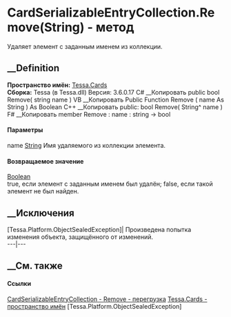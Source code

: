 # CardSerializableEntryCollection<T>.Remove(String) - метод
Удаляет элемент с заданным именем из коллекции.
## __Definition
 **Пространство имён:** [Tessa.Cards](N_Tessa_Cards.htm)  
 **Сборка:** Tessa (в Tessa.dll) Версия: 3.6.0.17
C# __Копировать
     public bool Remove(
    	string name
    )
VB __Копировать
     Public Function Remove ( 
    	name As String
    ) As Boolean
C++ __Копировать
     public:
    bool Remove(
    	String^ name
    )
F# __Копировать
     member Remove : 
            name : string -> bool 
#### Параметры
name [String](https://learn.microsoft.com/dotnet/api/system.string)
    Имя удаляемого из коллекции элемента.
#### Возвращаемое значение
[Boolean](https://learn.microsoft.com/dotnet/api/system.boolean)  
true, если элемент с заданным именем был удалён;
false, если такой элемент не был найден.
##  __Исключения
[Tessa.Platform.ObjectSealedException]| Произведена попытка изменения объекта,
защищённого от изменений.  
---|---  
##  __См. также
#### Ссылки
[CardSerializableEntryCollection<T> \-
](T_Tessa_Cards_CardSerializableEntryCollection_1.htm)
[Remove -
перегрузка](Overload_Tessa_Cards_CardSerializableEntryCollection_1_Remove.htm)
[Tessa.Cards - пространство имён](N_Tessa_Cards.htm)
[Tessa.Platform.ObjectSealedException]

